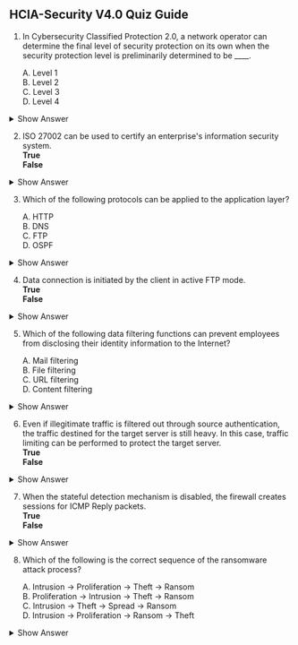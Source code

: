 ## HCIA-Security V4.0 Quiz Guide

1. In Cybersecurity Classified Protection 2.0, a network operator can determine the final level of security protection on its own when the security protection level is preliminarily determined to be ____.

    A. Level 1  
    B. Level 2  
    C. Level 3  
    D. Level 4  

<details>
<summary>Show Answer</summary>
**Correct answer:** A
</details>

2. ISO 27002 can be used to certify an enterprise's information security system.  
**True**  
**False**  

<details>
<summary>Show Answer</summary>
**Correct answer:** False
</details>

3. Which of the following protocols can be applied to the application layer?

    A. HTTP  
    B. DNS  
    C. FTP  
    D. OSPF  

<details>
<summary>Show Answer</summary>
**Correct answer:** ABC
</details>

4. Data connection is initiated by the client in active FTP mode.  
**True**  
**False**  

<details>
<summary>Show Answer</summary>
**Correct answer:** False
</details>

5. Which of the following data filtering functions can prevent employees from disclosing their identity information to the Internet?

    A. Mail filtering  
    B. File filtering  
    C. URL filtering  
    D. Content filtering  

<details>
<summary>Show Answer</summary>
**Correct answer:** D
</details>

6. Even if illegitimate traffic is filtered out through source authentication, the traffic destined for the target server is still heavy. In this case, traffic limiting can be performed to protect the target server.  
**True**  
**False**  

<details>
<summary>Show Answer</summary>
**Correct answer:** True
</details>

7. When the stateful detection mechanism is disabled, the firewall creates sessions for ICMP Reply packets.  
**True**  
**False**  

<details>
<summary>Show Answer</summary>
**Correct answer:** False
</details>

8. Which of the following is the correct sequence of the ransomware attack process?

    A. Intrusion -> Proliferation -> Theft -> Ransom  
    B. Proliferation -> Intrusion -> Theft -> Ransom  
    C. Intrusion -> Theft -> Spread -> Ransom  
    D. Intrusion -> Proliferation -> Ransom -> Theft  

<details>
<summary>Show Answer</summary>
**Correct answer:** A
</details>

